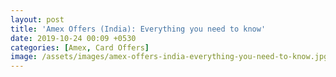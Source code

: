 ```yaml
---
layout: post
title: 'Amex Offers (India): Everything you need to know'
date: 2019-10-24 00:09 +0530
categories: [Amex, Card Offers]
image: /assets/images/amex-offers-india-everything-you-need-to-know.jpg
---
```

